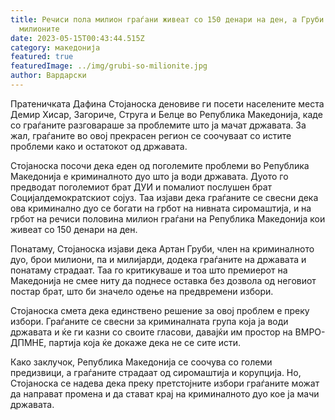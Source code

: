 ```yaml
---
title: Речиси пола милион граѓани живеат со 150 денари на ден, а Груби ги брои
  милионите
date: 2023-05-15T00:43:44.515Z
category: македонија
featured: true
featuredImage: ../img/grubi-so-milionite.jpg
author: Вардарски
---
```

Пратеничката Дафина Стојаноска деновиве ги посети населените места Демир Хисар, Загориче, Струга и Белце во Република Македонија, каде со граѓаните разговараше за проблемите што ја мачат државата. За жал, граѓаните во овој прекрасен регион се соочуваат со истите проблеми како и остатокот од државата.

Стојаноска посочи дека еден од поголемите проблеми во Република Македонија е криминалното дуо што ја води државата. Дуото го предводат поголемиот брат ДУИ и помалиот послушен брат Социјалдемократскиот сојуз. Таа изјави дека граѓаните се свесни дека ова криминално дуо се богати на грбот на нивната сиромаштија, и на грбот на речиси половина милион граѓани на Република Македонија кои живеат со 150 денари на ден.

Понатаму, Стојаноска изјави дека Артан Груби, член на криминалното дуо, брои милиони, па и милијарди, додека граѓаните на државата и понатаму страдаат. Таа го критикуваше и тоа што премиерот на Македонија не смее ниту да поднесе оставка без дозвола од неговиот постар брат, што би значело одење на предвремени избори.

Стојаноска смета дека единствено решение за овој проблем е преку избори. Граѓаните се свесни за криминалната група која ја води државата и ќе ги казни со своите гласови, давајќи им простор на ВМРО-ДПМНЕ, партија која ќе докаже дека не се сите исти.

Како заклучок, Република Македонија се соочува со големи предизвици, а граѓаните страдаат од сиромаштија и корупција. Но, Стојаноска се надева дека преку претстојните избори граѓаните можат да направат промена и да стават крај на криминалното дуо кое ја мачи државата.